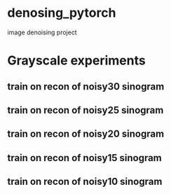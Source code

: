 # denosing_pytorch
image denoising project




# Grayscale experiments 

## train on recon of noisy30 sinogram


## train on recon of noisy25 sinogram


## train on recon of noisy20 sinogram

## train on recon of noisy15 sinogram

## train on recon of noisy10 sinogram


